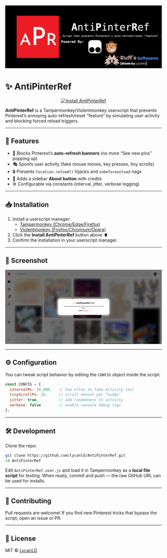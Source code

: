 ![AntiPinterRef Banner](docs/banner.png)

# ✨ AntiPinterRef

<p align="center">
  <a href="https://github.com/LycanLD/AntiPinterRef/raw/refs/heads/master/AntiPinterRef.user.js">
    <img src="https://img.shields.io/badge/Install%20AntiPinterRef-brightgreen?style=for-the-badge&logo=greasemonkey&logoColor=white" alt="Install AntiPinterRef"/>
  </a>
</p>

**AntiPinterRef** is a Tampermonkey/Violentmonkey userscript that prevents Pinterest’s annoying auto-refresh/reset “feature” by simulating user activity and blocking forced reload triggers.

---

## 🚀 Features

- 🛑 Blocks Pinterest’s **auto-refresh banners** (no more “See new pins” popping up)  
- 🎭 Spoofs user activity (fake mouse moves, key presses, tiny scrolls)  
- 🔒 Prevents `location.reload()` hijacks and `onbeforeunload` nags  
- 🎨 Adds a sidebar **About button** with credits  
- ⚙️ Configurable via constants (interval, jitter, verbose logging)  

---

## 📥 Installation

1. Install a userscript manager:  
   - [Tampermonkey (Chrome/Edge/Firefox)](https://www.tampermonkey.net/)  
   - [Violentmonkey (Firefox/Chromium/Opera)](https://violentmonkey.github.io/)  
2. Click the **Install AntiPinterRef** button above ⬆️  
3. Confirm the installation in your userscript manager.  

---

## 📸 Screenshot

![AntiPinterRef Screenshot](docs/Screenshot.png)

---

## ⚙️ Configuration

You can tweak script behavior by editing the `CONFIG` object inside the script:

```js
const CONFIG = {
  intervalMs: 20_000,   // how often to fake activity (ms)
  tinyScrollPx: 10,     // scroll amount per "nudge"
  jitter: true,         // add randomness to activity
  verbose: false        // enable console debug logs
};
````

---

## 🛠 Development

Clone the repo:

```bash
git clone https://github.com/lycanld/AntiPinterRef.git
cd AntiPinterRef
```

Edit `AntiPinterRef.user.js` and load it in Tampermonkey as a **local file script** for testing.
When ready, commit and push — the raw GitHub URL can be used for installs.

---

## 🤝 Contributing

Pull requests are welcome!
If you find new Pinterest tricks that bypass the script, open an issue or PR.

---

## 📜 License

MIT © [LycanLD](https://github.com/lycanld)